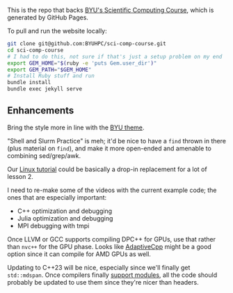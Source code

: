 This is the repo that backs [BYU's Scientific Computing Course](https://byuhpc.github.io/sci-comp-course/), which is generated by GitHub Pages.

To pull and run the website locally:

```bash
git clone git@github.com:BYUHPC/sci-comp-course.git
cd sci-comp-course
# I had to do this, not sure if that's just a setup problem on my end
export GEM_HOME="$(ruby -e 'puts Gem.user_dir')"
export GEM_PATH="$GEM_HOME"
# Install Ruby stuff and run
bundle install
bundle exec jekyll serve
```



## Enhancements

Bring the style more in line with the [BYU theme](https://github.com/byuweb/byu-theme-style-helpers).

"Shell and Slurm Practice" is meh; it'd be nice to have a `find` thrown in there (plus material on `find`), and make it more open-ended and amenable to combining sed/grep/awk.

Our [Linux tutorial](https://rc.byu.edu/documentation/unix-tutorial/) could be basically a drop-in replacement for a lot of lesson 2.

I need to re-make some of the videos with the current example code; the ones that are especially important:

- C++ optimization and debugging
- Julia optimization and debugging
- MPI debugging with tmpi

Once LLVM or GCC supports compiling DPC++ for GPUs, use that rather than `nvc++` for the GPU phase. Looks like [AdaptiveCpp](https://github.com/AdaptiveCpp/AdaptiveCpp) might be a good option since it can compile for AMD GPUs as well.

Updating to C++23 will be nice, especially since we'll finally get `std::mdspan`. Once compilers finally [support modules](https://en.cppreference.com/w/cpp/compiler_support/20), all the code should probably be updated to use them since they're nicer than headers.
